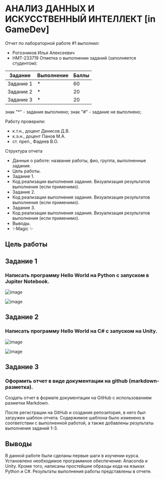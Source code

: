 # АНАЛИЗ ДАННЫХ И ИСКУССТВЕННЫЙ ИНТЕЛЛЕКТ [in GameDev]
Отчет по лабораторной работе #1 выполнил:
- Рогозников Илья Алексеевич
- НМТ-233719
Отметка о выполнении заданий (заполняется студентом):

| Задание | Выполнение | Баллы |
| ------ | ------ | ------ |
| Задание 1 | * | 60 |
| Задание 2 | * | 20 |
| Задание 3 | * | 20 |

знак "*" - задание выполнено; знак "#" - задание не выполнено;

Работу проверили:
- к.т.н., доцент Денисов Д.В.
- к.э.н., доцент Панов М.А.
- ст. преп., Фадеев В.О.

Структура отчета

- Данные о работе: название работы, фио, группа, выполненные задания.
- Цель работы.
- Задание 1.
- Код реализации выполнения задания. Визуализация результатов выполнения (если применимо).
- Задание 2.
- Код реализации выполнения задания. Визуализация результатов выполнения (если применимо).
- Задание 3.
- Код реализации выполнения задания. Визуализация результатов выполнения (если применимо).
- Выводы.
- ✨Magic ✨

## Цель работы


## Задание 1
### Написать программу Hello World на Python с запуском в Jupiter Notebook.
![image](https://github.com/user-attachments/assets/4a5288f5-5eae-4989-866e-88c039eed9ee)

![image](https://github.com/user-attachments/assets/58f39063-e8a9-4f7c-8f4f-f1f5f9e13f1e)



## Задание 2
### Написать программу Hello World на C# с запуском на Unity.
![image](https://github.com/user-attachments/assets/1b9e437e-6ab4-44a6-b3c8-f3115de74ab3)

![image](https://github.com/user-attachments/assets/707e47ec-5476-4e88-b49e-62b461fdc06d)


## Задание 3
### Оформить отчет в виде документации на github (markdown-разметка).
Создать отчет в формате документации на GitHub с использованием разметки Markdown.

После регистрации на GitHub и создания репозитория, в него был загружен шаблон отчета. Содержимое шаблона было изменено в соответствии с выполненной работой, а также добавлены результаты выполнения заданий 1-3.



## Выводы
В данной работе были сделаны первые шаги в изучении курса. Установлено необходимое программное обеспечение: Anaconda и Unity. Кроме того, написаны простейшие образцы кода на языках Python и C#. Результаты выполнения работы представлены в отчете.

